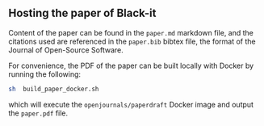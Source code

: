## Hosting the paper of Black-it

Content of the paper can be found in the ``paper.md`` markdown file, and the citations used
are referenced in the ``paper.bib`` bibtex file, the format of the Journal of Open-Source Software.

For convenience, the PDF of the paper can be built locally with Docker by running the following:

```bash
sh  build_paper_docker.sh
```

which will execute the ``openjournals/paperdraft`` Docker image and output the ``paper.pdf`` file.

